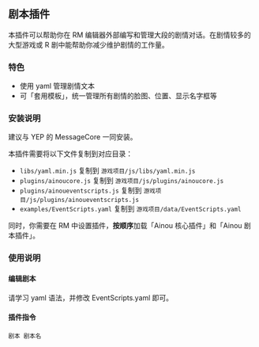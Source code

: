 ## 剧本插件

本插件可以帮助你在 RM 编辑器外部编写和管理大段的剧情对话。在剧情较多的大型游戏或 R 剧中能帮助你减少维护剧情的工作量。

### 特色

* 使用 yaml 管理剧情文本
* 可「套用模板」，统一管理所有剧情的脸图、位置、显示名字框等

### 安装说明

建议与 YEP 的 MessageCore 一同安装。

本插件需要将以下文件复制到对应目录：

* `libs/yaml.min.js` 复制到 `游戏项目/js/libs/yaml.min.js`
* `plugins/ainoucore.js` 复制到 `游戏项目/js/plugins/ainoucore.js`
* `plugins/ainoueventscripts.js` 复制到 `游戏项目/js/plugins/ainoueventscripts.js`
* `examples/EventScripts.yaml` 复制到 `游戏项目/data/EventScripts.yaml`

同时，你需要在 RM 中设置插件，**按顺序**加载「Ainou 核心插件」和「Ainou 剧本插件」。

### 使用说明

#### 编辑剧本

请学习 yaml 语法，并修改 EventScripts.yaml 即可。

#### 插件指令

`剧本 剧本名`

